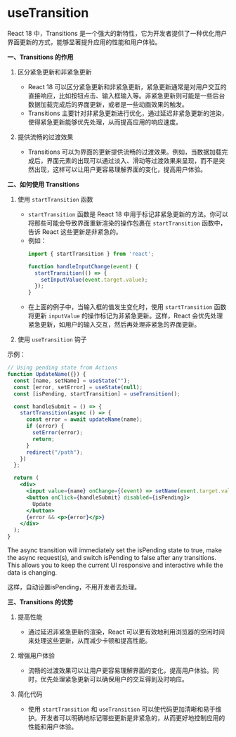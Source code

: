 # useTransition
React 18 中，Transitions 是一个强大的新特性，它为开发者提供了一种优化用户界面更新的方式，能够显著提升应用的性能和用户体验。

**一、Transitions 的作用**

1. 区分紧急更新和非紧急更新
   - React 18 可以区分紧急更新和非紧急更新，紧急更新通常是对用户交互的直接响应，比如按钮点击、输入框输入等。非紧急更新则可能是一些后台数据加载完成后的界面更新，或者是一些动画效果的触发。
   - Transitions 主要针对非紧急更新进行优化，通过延迟非紧急更新的渲染，使得紧急更新能够优先处理，从而提高应用的响应速度。

2. 提供流畅的过渡效果
   - Transitions 可以为界面的更新提供流畅的过渡效果。例如，当数据加载完成后，界面元素的出现可以通过淡入、滑动等过渡效果来呈现，而不是突然出现，这样可以让用户更容易理解界面的变化，提高用户体验。

**二、如何使用 Transitions**

1. 使用 `startTransition` 函数
   - `startTransition` 函数是 React 18 中用于标记非紧急更新的方法。你可以将那些可能会导致界面重新渲染的操作包裹在 `startTransition` 函数中，告诉 React 这些更新是非紧急的。
   - 例如：
     ```javascript
     import { startTransition } from 'react';

     function handleInputChange(event) {
       startTransition(() => {
         setInputValue(event.target.value);
       });
     }
     ```
   - 在上面的例子中，当输入框的值发生变化时，使用 `startTransition` 函数将更新 `inputValue` 的操作标记为非紧急更新。这样，React 会优先处理紧急更新，如用户的输入交互，然后再处理非紧急的界面更新。

2. 使用 `useTransition` 钩子

示例：
```jsx
// Using pending state from Actions
function UpdateName({}) {
  const [name, setName] = useState("");
  const [error, setError] = useState(null);
  const [isPending, startTransition] = useTransition();

  const handleSubmit = () => {
    startTransition(async () => {
      const error = await updateName(name);
      if (error) {
        setError(error);
        return;
      } 
      redirect("/path");
    })
  };

  return (
    <div>
      <input value={name} onChange={(event) => setName(event.target.value)} />
      <button onClick={handleSubmit} disabled={isPending}>
        Update
      </button>
      {error && <p>{error}</p>}
    </div>
  );
}
```
The async transition will immediately set the isPending state to true, make the async request(s), and switch isPending to false after any transitions. This allows you to keep the current UI responsive and interactive while the data is changing.

这样，自动设置isPending，不用开发者去处理。

**三、Transitions 的优势**

1. 提高性能
   - 通过延迟非紧急更新的渲染，React 可以更有效地利用浏览器的空闲时间来处理这些更新，从而减少卡顿和提高性能。

2. 增强用户体验
   - 流畅的过渡效果可以让用户更容易理解界面的变化，提高用户体验。同时，优先处理紧急更新可以确保用户的交互得到及时响应。

3. 简化代码
   - 使用 `startTransition` 和 `useTransition` 可以使代码更加清晰和易于维护。开发者可以明确地标记哪些更新是非紧急的，从而更好地控制应用的性能和用户体验。
